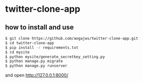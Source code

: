 # twitter-clone-app

## how to install and use

```bash
$ git clone https://github.com/aogajws/twitter-clone-app.git
$ cd twitter-clone-app
$ pip install -r requirements.txt
$ cd mysite
$ python mysite/generate_secretkey_setting.py
$ python manage.py migrate
$ python manage.py runserver
```

and open http://127.0.0.1:8000/
